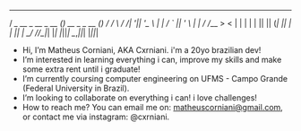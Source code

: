    ___                     _                _ 
  / __\__  __ _ __  _ __  (_)  __ _  _ __  (_)
 / /   \ \/ /| '__|| '_ \ | | / _` || '_ \ | |
/ /___  >  < | |   | | | || || (_| || | | || |
\____/ /_/\_\|_|   |_| |_||_| \__,_||_| |_||_|
                                              

-  Hi, I’m Matheus Corniani, AKA Cxrniani. i'm a 20yo brazilian dev!
-  I’m interested in learning everything i can, improve my skills and make some extra rent until i graduate!
-  I’m currently coursing computer engineering on UFMS - Campo Grande (Federal University in Brazil).
-  I’m looking to collaborate on everything i can! i love challenges!
-  How to reach me? You can email me on: matheuscorniani@gmail.com, or contact me via instagram: @cxrniani.
